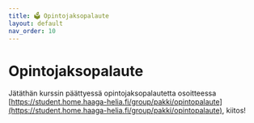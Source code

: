```yaml
---
title: 🗳 Opintojaksopalaute
layout: default
nav_order: 10
---
```


# Opintojaksopalaute

Jätäthän kurssin päättyessä opintojaksopalautetta osoitteessa [https://student.home.haaga-helia.fi/group/pakki/opintopalaute](https://student.home.haaga-helia.fi/group/pakki/opintopalaute), kiitos!
